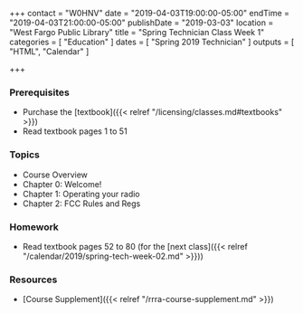 +++
contact = "W0HNV"
date = "2019-04-03T19:00:00-05:00"
endTime = "2019-04-03T21:00:00-05:00"
publishDate = "2019-03-03"
location = "West Fargo Public Library"
title = "Spring Technician Class Week 1"
categories = [ "Education" ]
dates = [ "Spring 2019 Technician" ]
outputs = [ "HTML", "Calendar" ]

+++
### Prerequisites

* Purchase the [textbook]({{< relref "/licensing/classes.md#textbooks" >}}) 
* Read textbook pages 1 to 51

### Topics

* Course Overview
* Chapter 0: Welcome!
* Chapter 1: Operating your radio
* Chapter 2: FCC Rules and Regs

### Homework

* Read textbook pages 52 to 80 (for the [next class]({{< relref "/calendar/2019/spring-tech-week-02.md" >}}))

### Resources

* [Course Supplement]({{< relref "/rrra-course-supplement.md" >}})
